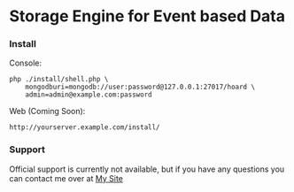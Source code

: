 Storage Engine for Event based Data
===

### Install

Console:

	php ./install/shell.php \
		mongodburi=mongodb://user:password@127.0.0.1:27017/hoard \
		admin=admin@example.com:password
	
Web (Coming Soon):
	
	http://yourserver.example.com/install/
	
### Support

Official support is currently not available, but if you have any questions you can contact me over at [My Site](http://www.marcqualie.com/contact/)